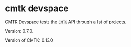 # cmtk devspace

CMTK Devspace tests the [`CMTK`](https://github.com/arapelle/cmtk) API through a list of projects.

Version: <!--cmtk_devspace-version-->0.7.0<!--cmtk_devspace-version-->.

Version of CMTK: <!--cmtk-version-->0.13.0<!--cmtk-version-->
